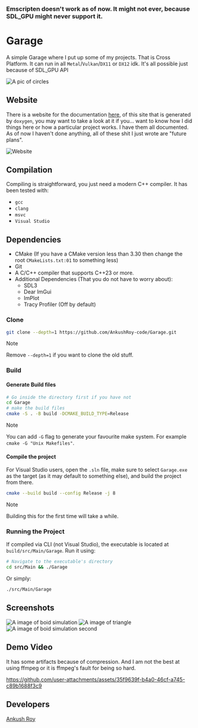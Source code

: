 ### Emscripten doesn't work as of now. It might not ever, because SDL_GPU might never support it.

# Garage
A simple Garage where I put up some of my projects. That is Cross Platform. It
can run in all `Metal`/`Vulkan`/`DX11` or `DX12` idk. It's all possible just
because of SDL_GPU API

![A pic of circles](https://github.com/user-attachments/assets/44cd2197-438a-4de6-8e18-1ab0b6faaec4)

## Website
There is a website for the documentation
[here](https://ankushroy-code.github.io/Garage/), of this site that is
generated by `doxygen`, you may want to take a look at it if you... want to
know how I did things here or how a particular project works. I have them all
documented. As of now I haven't done anything, all of these shit I just wrote
are "future plans".

![Website](https://github.com/user-attachments/assets/b8c7b2f5-451e-411f-bba5-42a85a58b43e)

## Compilation
Compiling is straightforward, you just need a modern C++ compiler. It has been
tested with:
- `gcc`
- `clang`
- `msvc`
- `Visual Studio`

## Dependencies
- CMake (If you have a CMake version less than 3.30 then change the root
`CMakeLists.txt:01` to something less)
- Git
- A C/C++ compiler that supports C++23 or more.
- Additional Dependencies (That you do not have to worry about):
  - SDL3
  - Dear ImGui
  - ImPlot
  - Tracy Profiler (Off by default)

### Clone
```bash
git clone --depth=1 https://github.com/AnkushRoy-code/Garage.git
```

> [!NOTE]
> Remove `--depth=1` if you want to clone the old stuff.

### Build

#### Generate Build files
```bash
# Go inside the directory first if you have not
cd Garage
# make the build files
cmake -S . -B build -DCMAKE_BUILD_TYPE=Release
```
> [!NOTE]
> You can add `-G` flag to generate your favourite make system. For example
> `cmake -G "Unix Makefiles"`.

#### Compile the project
For Visual Studio users, open the `.sln` file, make sure to select `Garage.exe`
as the target (as it may default to something else), and build the project from
there.

```bash
cmake --build build --config Release -j 8
```
> [!NOTE]
> Building this for the first time will take a while.

### Running the Project
If compiled via CLI (not Visual Studio), the executable is located at
`build/src/Main/Garage`. Run it using:
```bash
# Navigate to the executable's directory
cd src/Main && ./Garage
```
Or simply:
```bash
./src/Main/Garage
```

## Screenshots

![A image of boid simulation](https://github.com/user-attachments/assets/541cf3f0-071e-432f-a261-5bfca31a9b3b)
![A image of triangle](https://github.com/user-attachments/assets/0c71dfad-f8e9-4658-bbaa-367db6cc8c2b)
![A image of boid simulation second](https://github.com/user-attachments/assets/60b3852a-b001-4109-9e9f-3e54b456c48e)

## Demo Video


It has some artifacts because of compression. And I am not the best at using ffmpeg or it is ffmpeg's fault for being so hard. 


https://github.com/user-attachments/assets/35f9639f-b4a0-46cf-a745-c89b1688f3c9



## Developers
[Ankush Roy](https://github.com/AnkushRoy-code)
